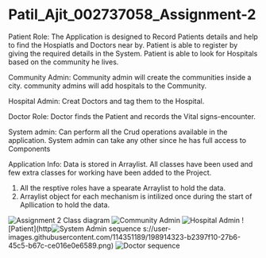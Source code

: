 # Patil_Ajit_002737058_Assignment-2

Patient Role:
The Application is designed to Record Patients details and help to find the Hospiatls and Doctors near by.
Patient is able to register by giving the required details in the System.
Patient is able to look for Hospitals based on the community he lives.


Community Admin:
Community admin will create the communities inside a city.
community admins will add hospitals to the Community.

Hospital Admin:
Creat Doctors and tag them to the Hospital.

Doctor Role:
Doctor finds the Patient and records the Vital signs-encounter.

System admin:
Can perform all the Crud operations available in the application.
System admin can take any other since he has full access to Components

Application Info: Data is stored in Arraylist.
All classes have been used and few extra classes for working have been added to the Project.
1. All the resptive roles have a spearate Arraylist to hold the data.
2. Arraylist object for each mechanism is intilized once during the start of Apllication to hold the data.

![Assignment 2 Class diagram](https://user-images.githubusercontent.com/114351189/198914262-5c4a9e7f-527e-47bd-9656-bba641690906.png)
![Community Admin](https://user-images.githubusercontent.com/114351189/198914307-d0f7f400-dcb8-46e6-80e8-734ea46d7287.png)
![Hospital Admin](https://user-images.githubusercontent.com/114351189/198914320-c6799ea1-64a1-4be6-bfea-a9657c152aa8.png)
![Patient](http![System Admin sequence](https://user-images.githubusercontent.com/114351189/198926789-a99ab922-56d7-4429-ba59-51252a9941fc.png)
s://user-images.githubusercontent.com/114351189/198914323-b2397f10-27b6-45c5-b67c-ce016e0e6589.png)
![Doctor sequence](https://user-images.githubusercontent.com/114351189/198925929-41f7bc33-508e-4289-a678-0ad31ebb8a98.png)


